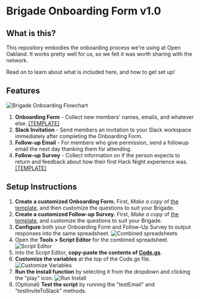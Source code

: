 # Brigade Onboarding Form v1.0
## What is this?
This repository embodies the onboarding process we're using at Open Oakland. It works pretty well for us, so we felt it was worth sharing with the network.

Read on to learn about what is included here, and how to get set up!

## Features
![Brigade Onboarding Flowchart](https://github.com/openoakland/brigade-onboarding/blob/master/images/Brigade%20Onboarding%20Flowchart.png?raw=true)

1. **Onboarding Form** - Collect new members' names, emails, and whatever else. [\[TEMPLATE\]][onboarding template]
1. **Slack Invitation** - Send members an invitation to your Slack workspace immediately after completing the Onboarding Form.
1. **Follow-up Email** - For members who give permission, send a followup email the next day thanking them for attending.
1. **Follow-up Survey** - Collect information on if the person expects to return and feedback about how their first Hack Night experience was. [\[TEMPLATE\]][followup template]

## Setup Instructions
1. **Create a customized Onboarding Form.**
    First, *Make a copy* of [the template][onboarding template], and then customize the questions to suit your Brigade.
1. **Create a customized Follow-up Survey.**
    First, *Make a copy* of [the template][followup template], and customize the questions to suit your Brigade.
1. **Configure** both your Onboarding Form and Follow-Up Survey to output responses into the same spreadsheet.
    ![Combined spreadsheets](https://github.com/openoakland/brigade-onboarding/blob/master/images/screenshot-combined-tabs.png?raw=true)
1. Open the **Tools > Script Editor** for the combined spreadsheet.
    ![Script Editor](https://github.com/openoakland/brigade-onboarding/blob/master/images/screenshot-script-editor.png?raw=true)
1. Into the Script Editor, **copy-paste the contents of [Code.gs][code.gs]**.
1. **Customize the variables** at the top of the Code.gs file.
    ![Customize Variables](https://github.com/openoakland/brigade-onboarding/blob/master/images/screenshot-customize-variables.png?raw=true)
1. **Run the install function** by selecting it from the dropdown and clicking the "play" icon.
    ![Run Install](https://github.com/openoakland/brigade-onboarding/blob/master/images/screenshot-run-install.png)
1. (Optional) **Test the script** by running the "testEmail" and "testInviteToSlack" methods.

[onboarding template]: https://docs.google.com/forms/d/1JL5PqdPwOpOgS5yAIdz02leI_SeNQdeBzFnwYQd1VJ8/edit
[followup template]: https://docs.google.com/forms/d/17u65pVWsYssx1xuVarvsMD0y_psRH_SPKYfqNE6vHwI/edit?usp=sharing
[code.gs]: https://github.com/openoakland/brigade-onboarding/blob/master/Code.gs
